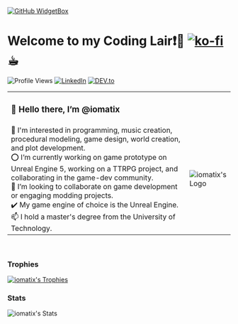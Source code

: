 [![GitHub WidgetBox](https://github-widgetbox.vercel.app/api/profile?username=iomatix&theme=onedark&data=followers,repositories,stars,commits)](https://github.com/iomatix)

# Welcome to my Coding Lair❗🐉  [![ko-fi](https://ko-fi.com/img/githubbutton_sm.svg)](https://ko-fi.com/X8X0SKMWO) ☕︎
![Profile Views](https://komarev.com/ghpvc/?username=iomatix&label=Profile%20views&color=0e75b6&style=flat)
[![LinkedIn](https://img.shields.io/badge/LinkedIn-%230077B5.svg?&style=flat-square&logo=linkedin&logoColor=white)](https://www.linkedin.com/in/wypchlak-mateusz/)
[![DEV.to](https://img.shields.io/badge/DEV-%230A0A0A.svg?&style=flat-square&logo=DEV.to&logoColor=white)](https://dev.to/iomatix)


<table>
  <tr>
    <td colspan="2"><h3>👋 Hello there, I’m @iomatix </h3> </td>
  </tr>
  <tr>
    <td>
      👀 I'm interested in programming, music creation, procedural modeling, game design, world creation, and plot development.<br>
      ⭕ I’m currently working on game prototype on Unreal Engine 5, working on a TTRPG project, and collaborating in the game-dev community.<br>
      💞️ I’m looking to collaborate on game development or engaging modding projects.<br>
      ✔️ My game engine of choice is the Unreal Engine.<br>
      📫 I hold a master's degree from the University of Technology.
    </td>
    <td><img src="https://avatars.githubusercontent.com/u/13110161?v=4?s=400" alt="iomatix's Logo"></td>
  </tr>
</table>

<br>

### Trophies
[![iomatix's Trophies](https://github-profile-trophy.vercel.app/?username=iomatix&theme=onedark)](https://github.com/iomatix)

### Stats
![iomatix's Stats](https://myreadme.vercel.app/api/embed/iomatix?panels=userstatistics,toprepositories,toplanguages,commitgraph)
